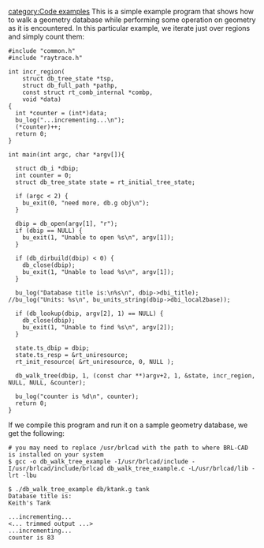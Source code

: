 [category:Code examples](category:Code_examples.md) This is a
simple example program that shows how to walk a geometry database while
performing some operation on geometry as it is encountered. In this
particular example, we iterate just over regions and simply count them:

    #include "common.h"
    #include "raytrace.h"

    int incr_region(
        struct db_tree_state *tsp,
        struct db_full_path *pathp,
        const struct rt_comb_internal *combp,
        void *data)
    {
      int *counter = (int*)data;
      bu_log("...incrementing...\n");
      (*counter)++;
      return 0;
    }

    int main(int argc, char *argv[]){

      struct db_i *dbip;
      int counter = 0;
      struct db_tree_state state = rt_initial_tree_state;

      if (argc < 2) {
        bu_exit(0, "need more, db.g obj\n");
      }

      dbip = db_open(argv[1], "r");
      if (dbip == NULL) {
        bu_exit(1, "Unable to open %s\n", argv[1]);
      }

      if (db_dirbuild(dbip) < 0) {
        db_close(dbip);
        bu_exit(1, "Unable to load %s\n", argv[1]);
      }

      bu_log("Database title is:\n%s\n", dbip->dbi_title);
    //bu_log("Units: %s\n", bu_units_string(dbip->dbi_local2base));

      if (db_lookup(dbip, argv[2], 1) == NULL) {
        db_close(dbip);
        bu_exit(1, "Unable to find %s\n", argv[2]);
      }

      state.ts_dbip = dbip;
      state.ts_resp = &rt_uniresource;
      rt_init_resource( &rt_uniresource, 0, NULL );

      db_walk_tree(dbip, 1, (const char **)argv+2, 1, &state, incr_region, NULL, NULL, &counter);

      bu_log("counter is %d\n", counter);
      return 0;
    }

If we compile this program and run it on a sample geometry database, we
get the following:

    # you may need to replace /usr/brlcad with the path to where BRL-CAD is installed on your system
    $ gcc -o db_walk_tree_example -I/usr/brlcad/include -I/usr/brlcad/include/brlcad db_walk_tree_example.c -L/usr/brlcad/lib -lrt -lbu

    $ ./db_walk_tree_example db/ktank.g tank
    Database title is:
    Keith's Tank

    ...incrementing...
    <... trimmed output ...>
    ...incrementing...
    counter is 83
